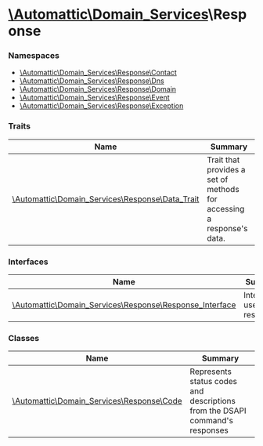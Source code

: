 # [\Automattic](../namespaces/automattic.md)[\Domain_Services](../namespaces/automattic-domain-services.md)\Response

### Namespaces

* [\Automattic\Domain_Services\Response\Contact](../namespaces/automattic-domain-services-response-contact.md)
* [\Automattic\Domain_Services\Response\Dns](../namespaces/automattic-domain-services-response-dns.md)
* [\Automattic\Domain_Services\Response\Domain](../namespaces/automattic-domain-services-response-domain.md)
* [\Automattic\Domain_Services\Response\Event](../namespaces/automattic-domain-services-response-event.md)
* [\Automattic\Domain_Services\Response\Exception](../namespaces/automattic-domain-services-response-exception.md)

### Traits

| Name | Summary |
|------|---------|
| [\Automattic\Domain_Services\Response\Data_Trait](../classes/Automattic-Domain-Services-Response-Data-Trait.md) | Trait that provides a set of methods for accessing a response&#039;s data. |

### Interfaces

| Name | Summary |
|------|---------|
| [\Automattic\Domain_Services\Response\Response_Interface](../classes/Automattic-Domain-Services-Response-Response-Interface.md) | Interface used by all responses. |

### Classes

| Name | Summary |
|------|---------|
| [\Automattic\Domain_Services\Response\Code](../classes/Automattic-Domain-Services-Response-Code.md) | Represents status codes and descriptions from the DSAPI command&#039;s responses |
